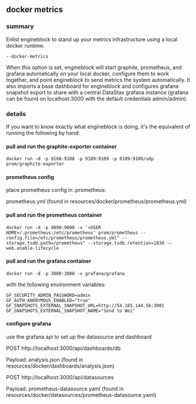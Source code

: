 ## docker metrics

### summary

Enlist engineblock to stand up your metrics infrastructure using a local docker runtime:

    --docker-metrics

When this option is set, engineblock will start graphite, prometheus, and grafana automatically
on your local docker, configure them to work together, and point engineblock to send metrics
the system automatically. It also imports a base dashboard for engineblock and configures grafana
snapshot export to share with a central DataStax grafana instance (grafana can be found on localhost:3000
with the default credentials admin/admin).

### details

If you want to know exactly what engineblock is doing, it's the equivalent of running the following by hand:

#### pull and run the graphite-exporter container

    docker run -d -p 9108:9108 -p 9109:9109 -p 9109:9109/udp prom/graphite-exporter

####  prometheus config

place prometheus config in .prometheus:

prometheus.yml (found in resources/docker/prometheus/prometheus.yml)


#### pull and run the prometheus container

    docker run -d -p 9090:9090 -v '<USER HOME>/.prometheus:/etc/prometheus' prom/prometheus --config.file=/etc/prometheus/prometheus.yml" --storage.tsdb.path=/prometheus" --storage.tsdb.retention=183d --web.enable-lifecycle

#### pull and run the grafana container

    docker run -d -p 3000:3000 -v grafana/grafana

with the following environment variables:

    GF_SECURITY_ADMIN_PASSWORD=admin
    GF_AUTH_ANONYMOUS_ENABLED="true"
    GF_SNAPSHOTS_EXTERNAL_SNAPSHOT_URL=http://54.165.144.56:3001
    GF_SNAPSHOTS_EXTERNAL_SNAPSHOT_NAME="Send to Wei"

#### configure grafana

use the grafana api to set up the datasource and dashboard

POST
http://localhost:3000/api/dashboards/db

Payload:
analysis.json (found in resources/docker/dashboards/analysis.json)

POST
http://localhost:3000/api/datasources

Payload:
prometheus-datasource.yaml (found in resources/docker/datasources/prometheus-datasource.yaml)

